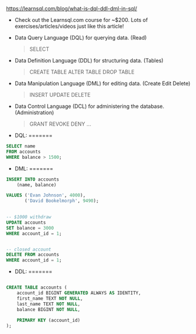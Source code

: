 https://learnsql.com/blog/what-is-dql-ddl-dml-in-sql/

* Check out the Learnsql.com course for ~$200. Lots of exercises/articles/videos just like this article!

* Data Query Language (DQL) for querying data. (Read)
    > SELECT
* Data Definition Language (DDL) for structuring data. (Tables)
    > CREATE TABLE
    > ALTER TABLE
    > DROP TABLE
* Data Manipulation Language (DML) for editing data. (Create Edit Delete)
    > INSERT
    > UPDATE
    > DELETE
* Data Control Language (DCL) for administering the database. (Administration)
    > GRANT
    > REVOKE
    > DENY
    > ...
    

* DQL:
=======
```sql
SELECT name
FROM accounts
WHERE balance > 1500;
```

* DML:
=======
```sql
INSERT INTO accounts 
    (name, balance)

VALUES ('Evan Johnson', 4000),
       ('David Bookelmorph', 9490);
       

-- $1000 withdraw
UPDATE accounts
SET balance = 3000
WHERE account_id = 1;


-- closed account
DELETE FROM accounts
WHERE account_id = 1;
```

* DDL:
=======
```sql

CREATE TABLE accounts (
    account_id BIGINT GENERATED ALWAYS AS IDENTITY,
    first_name TEXT NOT NULL,
    last_name TEXT NOT NULL,
    balance BIGINT NOT NULL,
    
    PRIMARY KEY (account_id)
);


```